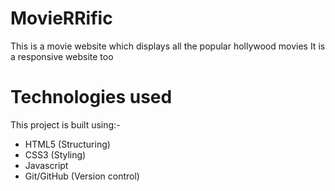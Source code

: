 # MovieRRific
This is a movie website which displays all the popular hollywood movies
It is a responsive website too

# Technologies used
This project is built using:- 
- HTML5 (Structuring)
- CSS3 (Styling) 
- Javascript
- Git/GitHub (Version control) 
